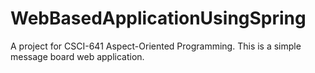 WebBasedApplicationUsingSpring
==============================

A project for CSCI-641 Aspect-Oriented Programming. This is a simple message board web application.
